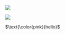<p align="center">

![](https://komarev.com/ghpvc/?username=intersexism&color=ebcad5) 

![](https://file.garden/ZRhkSjvANRar6iiQ/rentry%20co%20reform/divs/divs%20pink/qgto0m.gif)

$\text{\color{pink}{hello}$ 
</p>
